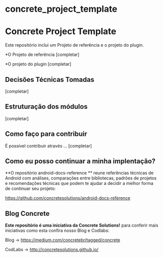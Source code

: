 # concrete_project_template

# Concrete Project Template

Este repositório inclui um Projeto de referência e o projeto do plugin.

*O Projeto de referência [completar]

*O projeto do plugin [completar]


## Decisões Técnicas Tomadas

[completar]


## Estruturação dos módulos

[completar]


## Como faço para contribuir

É possível contribuir através ... [completar]


## Como eu posso continuar a minha implentação?

**O repositório android-docs-reference ** reune referências técnicas de Android com análises, comparações entre bibliotecas, padrões de projetos e recomendações técnicas que podem te ajudar a decidir a melhor forma de continuar seu projeto:

https://github.com/concretesolutions/android-docs-reference


## Blog Concrete

**Este repositório é uma iniciativa da Concrete Solutions!** para conferir mais iniciativas como esta confira nosso Blog e Codlabs:

Blog ->  https://medium.com/concretebr/tagged/concrete

CodLabs -> http://concretesolutions.github.io/
